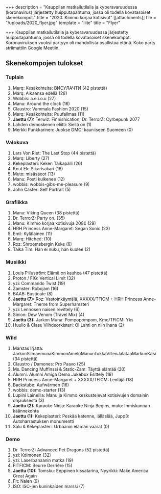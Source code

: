 +++
description = "Kauppilan matkailutilalla ja kyberavaruudessa (koronavirus) järjestetty huipputapahtuma, jossa oli todella kovatasoiset skenekompot."
title = "2020: Kimmo korjaa kotisivut"
[[attachments]]
file = "/uploads/2020_flyer.jpg"
template = "liite"
title = "Flyer"

+++
Kauppilan matkailutilalla ja kyberavaruudessa järjestetty huipputapahtuma, jossa oli todella kovatasoiset skenekompot. Koronaviruksen vuoksi partyyn oli mahdollista osallistua etänä. Koko party striimattiin Google Meetiin.

## Skenekompojen tulokset

### Tuplain

1. Marq: Kesäkohteita: ВИСУЛАЧТИ (42 pistettä)
2. Marq: Aikaansa edellä (28)
3. Wobbis: a.e.i.o.u (27)
4. Manu: Around the clock (16)
5. Claustro: Vammala Fashion 2020 (15)
6. Marq: Kesäkohteita: Puufailmaa (11)
7. **Jaettu (7):** Terwiz: Finnishication, Dr. TerrorZ: Cyrbepunk 2077
8. Lahden demoskenen eliitti: Siellä on (1)
9. Merkki Punkkarinen: Juokse DMC! kauniiseen Suomeen (0)

### Valokuva

1. Lars Von Riet: The Last Stop (44 pistettä)
2. Marq: Liberty (27)
3. Kekeplasteri: Keken Taikapalli (26)
4. Knut Ek: Sikarisakari (18)
5. Muto: misäsäoot (13)
6. Manu: Posti kulkenee (12)
7. wobbis: wobbis-gibs-me-pleasure (9)
8. John Caster: Self Portrait (5)

### Grafiikka

1. Manu: Viking Queen (38 pistettä)
2. Dr. TerrorZ: Party on. (35)
3. Manu: Kimmo korjaa kotisivuja 2080 (29)
4. HRH Princess Anne-Margaret: Segan Sonic (23)
5. Emil: Kyläläinen (11)
6. Marq: Hitched: (10)
7. Roz: Shroomsbergin Keke (6)
8. Taika Tim: Hän ei nuku, hän kuolee (2)

### Musiikki

 1. Louis Pilluström: Elämä on kauhea (47 pistettä)
 2. Proton / FIG: Vertical Limit (32)
 3. yzi: Commando Twist (19)
 4. Zamster: Robojam (16)
 5. BAAB: Busticate (8)
 6. **Jaettu (7):** Roz: Vastoinkäymälä, XXXXX/TFICM + HRH Princess Anne-Margaret: Theme from Superhamsteri
 7. yzi: Lennosen naisen revittely (6)
 8. Sinion: Dew Venom (Travel Mix) (4)
 9. **Jaettu (3):** Jarkon Muna: Pompopompom, Kmo/TFICM: Yks
10. Huulio & Clasu Viihdeorkisteri: Oi Lahti on niin ihana (2)

### Wild

 1. Marstas Irjatta: JarkonSilmaemunaKimmonAmeloManunTukkaVillenJalatJaMarkunKäsi (34 pistettä)
 2. Claustro / Damones: Pro Paavo (25)
 3. Ms. Dancing Muffinssi & Static-Zam: Täyttä elämää (20)
 4. Alumni: Alumni Amiga Demo Jukebox Esittely (19)
 5. HRH Princess Anne-Margaret + XXXXX/TFICM: Lentäjä (18)
 6. Backstube: Aufwärmen (16)
 7. wobbis: demo-starter (13)
 8. Lupiini Laineilla: Manu ja Kimmo keskustelevat kotisivujen domainin ohjauksesta (3)
 9. **Jaettu (2):** Karaoke Ninja: Karaoke Ninja Begins, muto: Ihmiskunnan käännekohta
10. **Jaettu (1):** Kekeplasteri: Peskää kätenne, lälläslää, Jupp3: Autoharrastuksen monumentti
11. Salu & Kekeplasteri: Urbaanin elämän vaarat (0)

### Demo

1. Dr. TerrorZ: Advanced Pet Dragons (52 pistettä)
2. yzi: Kolmonen (32)
3. yzi: Laserbanaanin matka (19)
4. FITFICM: Beurre Derriére (15)
5. **Jaettu (10):** Tomsku: Eeppinen kissatarina, Nyyrikki: Make America Great Again
6. Fit: Naien (9)
7. ISO: ISO-jen kuninkaiden marssi (7)